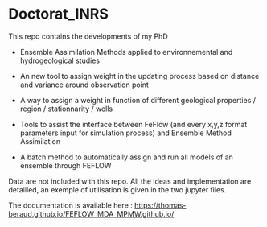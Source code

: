 # Doctorat_INRS

This repo contains the developments of my PhD

- Ensemble Assimilation Methods applied to environnemental and hydrogeological studies

- An new tool to assign weight in the updating process based on distance and variance around observation point

- A way to assign a weight in function of different geological properties / region / stationnarity / wells

- Tools to assist the interface between FeFlow (and every x,y,z format parameters input for simulation process) and Ensemble Method Assimilation

- A batch method to automatically assign and run all models of an ensemble through FEFLOW


Data are not included with this repo. All the ideas and implementation are detailled, an exemple of utilisation is given in the two jupyter files. 


The documentation is available here : https://thomas-beraud.github.io/FEFLOW_MDA_MPMW.github.io/
